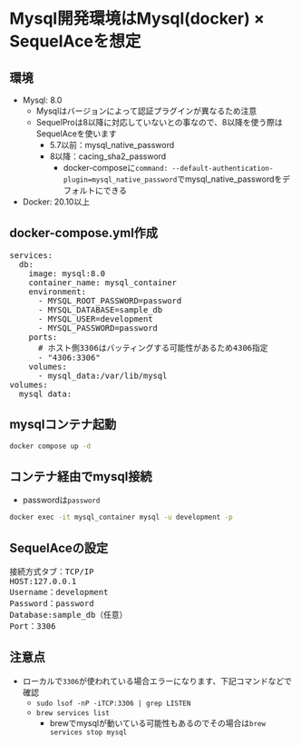 # Mysql開発環境はMysql(docker) × SequelAceを想定
## 環境
- Mysql: 8.0
  - Mysqlはバージョンによって認証プラグインが異なるため注意
  - SequelProは8以降に対応していないとの事なので、8以降を使う際はSequelAceを使います
    - 5.7以前：mysql_native_password
    - 8以降：cacing_sha2_password
      - docker-composeに`command: --default-authentication-plugin=mysql_native_password`でmysql_native_passwordをデフォルトにできる
- Docker: 20.10以上

## docker-compose.yml作成
<pre>
services:
  db:
    image: mysql:8.0
    container_name: mysql_container
    environment:
      - MYSQL_ROOT_PASSWORD=password
      - MYSQL_DATABASE=sample_db
      - MYSQL_USER=development
      - MYSQL_PASSWORD=password
    ports:
      # ホスト側3306はバッティングする可能性があるため4306指定
      - "4306:3306"
    volumes:
      - mysql_data:/var/lib/mysql
volumes:
  mysql_data:
</pre>

## mysqlコンテナ起動
```bash
docker compose up -d
```

## コンテナ経由でmysql接続
- passwordは`password` 
```bash
docker exec -it mysql_container mysql -u development -p
```

## SequelAceの設定
<pre>
接続方式タブ：TCP/IP
HOST:127.0.0.1
Username：development
Password：password
Database:sample_db（任意）
Port：3306
</pre>

## 注意点
- ローカルで`3306`が使われている場合エラーになります、下記コマンドなどで確認
  - `sudo lsof -nP -iTCP:3306 | grep LISTEN`
  - `brew services list`
    - brewでmysqlが動いている可能性もあるのでその場合は`brew services stop mysql`